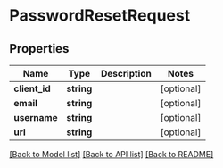 # PasswordResetRequest

## Properties
Name | Type | Description | Notes
------------ | ------------- | ------------- | -------------
**client_id** | **string** |  | [optional] 
**email** | **string** |  | [optional] 
**username** | **string** |  | [optional] 
**url** | **string** |  | [optional] 

[[Back to Model list]](../README.md#documentation-for-models) [[Back to API list]](../README.md#documentation-for-api-endpoints) [[Back to README]](../README.md)


